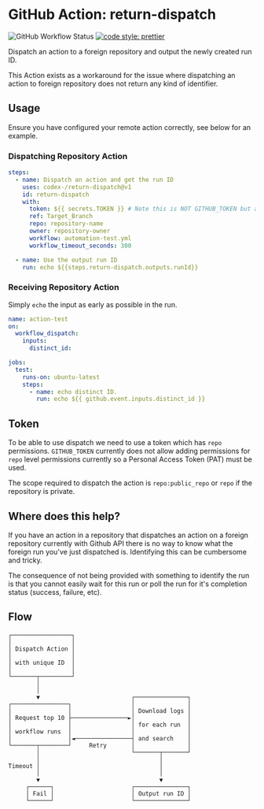 # GitHub Action: return-dispatch

![GitHub Workflow Status](https://img.shields.io/github/workflow/status/codex-/return-dispatch/build-test?style=flat-square) [![code style: prettier](https://img.shields.io/badge/code_style-prettier-ff69b4.svg?style=flat-square)](https://github.com/prettier/prettier)

Dispatch an action to a foreign repository and output the newly created run ID.

This Action exists as a workaround for the issue where dispatching an action to foreign repository does not return any kind of identifier.

## Usage

Ensure you have configured your remote action correctly, see below for an example.

### Dispatching Repository Action

```yaml
steps:
  - name: Dispatch an action and get the run ID
    uses: codex-/return-dispatch@v1
    id: return-dispatch
    with:
      token: ${{ secrets.TOKEN }} # Note this is NOT GITHUB_TOKEN but a PAT
      ref: Target_Branch
      repo: repository-name
      owner: repository-owner
      workflow: automation-test.yml
      workflow_timeout_seconds: 300

  - name: Use the output run ID
    run: echo ${{steps.return-dispatch.outputs.runId}}
```

### Receiving Repository Action

Simply `echo` the input as early as possible in the run.

```yaml
name: action-test
on:
  workflow_dispatch:
    inputs:
      distinct_id:

jobs:
  test:
    runs-on: ubuntu-latest
    steps:
      - name: echo distinct ID.
        run: echo ${{ github.event.inputs.distinct_id }}
```

## Token

To be able to use dispatch we need to use a token which has `repo` permissions. `GITHUB_TOKEN` currently does not allow adding permissions for `repo` level permissions currently so a Personal Access Token (PAT) must be used.

The scope required to dispatch the action is `repo:public_repo` or `repo` if the repository is private.

## Where does this help?

If you have an action in a repository that dispatches an action on a foreign repository currently with Github API there is no way to know what the foreign run you've just dispatched is. Identifying this can be cumbersome and tricky.

The consequence of not being provided with something to identify the run is that you cannot easily wait for this run or poll the run for it's completion status (success, failure, etc).

## Flow

```ascii
┌─────────────────┐
│                 │
│ Dispatch Action │
│                 │
│ with unique ID  │
│                 │
└───────┬─────────┘
        │
        │
        ▼                          ┌───────────────┐
┌────────────────┐                 │               │
│                │                 │ Download logs │
│ Request top 10 ├────────────────►│               │
│                │                 │ for each run  │
│ workflow runs  │                 │               │
│                │◄────────────────┤ and search    │
└───────┬────────┘     Retry       │               │
        │                          └───────┬───────┘
        │                                  │
Timeout │                                  │
        │                                  │
        ▼                                  ▼
     ┌──────┐                      ┌───────────────┐
     │ Fail │                      │ Output run ID │
     └──────┘                      └───────────────┘
```

